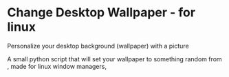 # Change Desktop Wallpaper - for linux
Personalize your desktop background (wallpaper) with a picture

A small python script that will set your wallpaper to something random from , made for linux window managers, 
  


